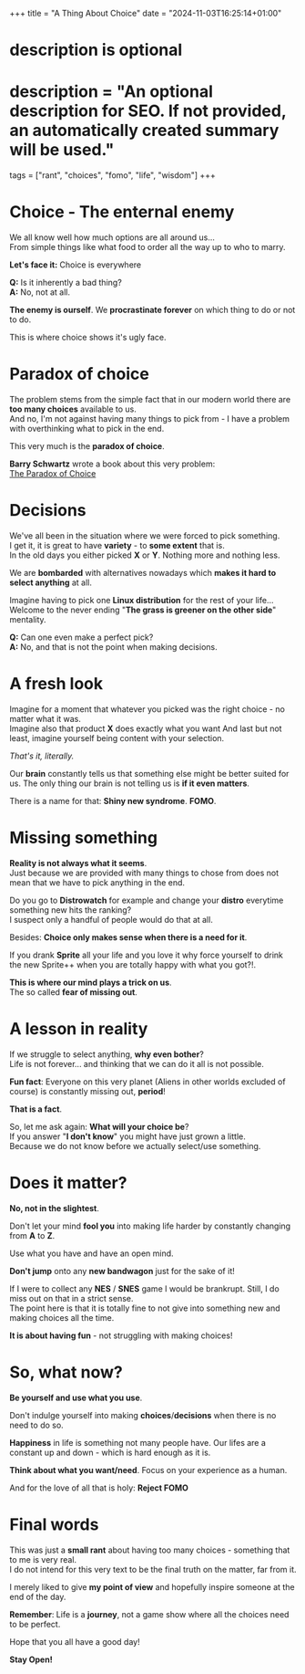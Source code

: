 +++
title = "A Thing About Choice"
date = "2024-11-03T16:25:14+01:00"

#
# description is optional
#
# description = "An optional description for SEO. If not provided, an automatically created summary will be used."

tags = ["rant", "choices", "fomo", "life", "wisdom"]
+++

# Choice - The enternal enemy
We all know well how much options are all around us...   
From simple things like what food to order all the way up to who to marry.

**Let's face it:** Choice is everywhere   

**Q:** Is it inherently a bad thing?   
**A:** No, not at all.   

**The enemy is ourself**. We **procrastinate forever** on which thing to do or not to do.   

This is where choice shows it's ugly face.

# Paradox of choice
The problem stems from the simple fact that in our modern world there are **too many choices** available to us.   
And no, I'm not against having many things to pick from - I have a problem with overthinking what to pick in the end.

This very much is the **paradox of choice**.

**Barry Schwartz** wrote a book about this very problem:   
[The Paradox of Choice](https://en.wikipedia.org/wiki/The_Paradox_of_Choice)

# Decisions
We've all been in the situation where we were forced to pick something.   
I get it, it is great to have **variety** - to **some extent** that is.   
In the old days you either picked **X** or **Y**. Nothing more and nothing less.

We are **bombarded** with alternatives nowadays which **makes it hard to select anything** at all.   

Imagine having to pick one **Linux distribution** for the rest of your life...   
Welcome to the never ending "**The grass is greener on the other side**" mentality.

**Q:** Can one even make a perfect pick?   
**A:** No, and that is not the point when making decisions.

# A fresh look
Imagine for a moment that whatever you picked was the right choice - no matter what it was.   
Imagine also that product **X** does exactly what you want
And last but not least, imagine yourself being content with your selection.

*That's it, literally.*

Our **brain** constantly tells us that something else might be better suited for us. The only thing our brain is not telling us is **if it even matters**.

There is a name for that: **Shiny new syndrome**. **FOMO**.

# Missing something
**Reality is not always what it seems**.   
Just because we are provided with many things to chose from does not mean that we have to pick anything in the end.

Do you go to **Distrowatch** for example and change your **distro** everytime something new hits the ranking?   
I suspect only a handful of people would do that at all.

Besides: **Choice only makes sense when there is a need for it**.

If you drank **Sprite** all your life and you love it why force yourself to drink the new Sprite++ when you are totally happy with what you got?!.

**This is where our mind plays a trick on us**.   
The so called **fear of missing out**.

# A lesson in reality
If we struggle to select anything, **why even bother**?   
Life is not forever... and thinking that we can do it all is not possible.

**Fun fact**: Everyone on this very planet (Aliens in other worlds excluded of course) is constantly missing out, **period**!

**That is a fact**.   

So, let me ask again: **What will your choice be**?   
If you answer "**I don't know**" you might have just grown a little.   
Because we do not know before we actually select/use something.

# Does it matter?
**No, not in the slightest**.

Don't let your mind **fool you** into making life harder by constantly changing from **A** to **Z**.

Use what you have and have an open mind.   

**Don't jump** onto any **new bandwagon** just for the sake of it!

If I were to collect any **NES** / **SNES** game I would be brankrupt. Still, I do miss out on that in a strict sense.    
The point here is that it is totally fine to not give into something new and making choices all the time.   

**It is about having fun** - not struggling with making choices!

# So, what now?
**Be yourself and use what you use**.   

Don't indulge yourself into making **choices**/**decisions** when there is no need to do so.

**Happiness** in life is something not many people have. Our lifes are a constant up and down - which is hard enough as it is.

**Think about what you want/need**. Focus on your experience as a human.

And for the love of all that is holy: **Reject FOMO**

# Final words
This was just a **small rant** about having too many choices - something that to me is very real.   
I do not intend for this very text to be the final truth on the matter, far from it.   

I merely liked to give **my point of view** and hopefully inspire someone at the end of the day.

**Remember**: Life is a **journey**, not a game show where all the choices need to be perfect.

Hope that you all have a good day!

**Stay Open!**